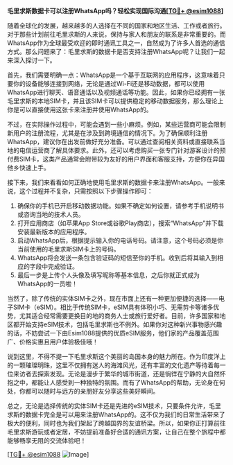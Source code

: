 **毛里求斯数据卡可以注册WhatsApp吗？轻松实现国际沟通[[TG💪+ @esim1088](https://t.me/s/esim1088)]**

随着全球化的发展，越来越多的人选择在不同的国家和地区生活、工作或者旅行。对于那些计划前往毛里求斯的人来说，保持与家人和朋友的联系是非常重要的。而WhatsApp作为全球最受欢迎的即时通讯工具之一，自然成为了许多人首选的通信方式。那么问题来了：毛里求斯的数据卡是否支持注册WhatsApp呢？让我们一起来深入探讨一下。

首先，我们需要明确一点：WhatsApp是一个基于互联网的应用程序，这意味着只要你的设备能够连接到网络，无论是通过Wi-Fi还是移动数据，都可以使用WhatsApp进行聊天、语音通话以及视频通话等功能。因此，如果你已经拥有一张毛里求斯的本地SIM卡，并且该SIM卡可以提供稳定的移动数据服务，那么理论上你是可以直接使用这张卡来注册并使用WhatsApp的。

不过，在实际操作过程中，可能会遇到一些小麻烦。例如，某些运营商可能会限制新用户的注册流程，尤其是在涉及到跨境通信的情况下。为了确保顺利注册WhatsApp，建议你在出发前做好充分准备。可以通过查阅相关资料或直接联系当地的电信运营商了解具体要求。此外，还可以考虑购买一张专门针对游客设计的预付费SIM卡，这类产品通常会附带较为友好的用户界面和客服支持，方便你在异国他乡快速上手。

接下来，我们来看看如何正确地使用毛里求斯的数据卡来注册WhatsApp。一般来说，这个过程并不复杂，只需按照以下步骤操作即可：

1. 确保你的手机已开启移动数据功能。如果不确定如何设置，请参考手机说明书或咨询当地的技术人员。
2. 打开应用商店（如苹果App Store或谷歌Play商店），搜索“WhatsApp”并下载安装最新版本的应用程序。
3. 启动WhatsApp后，根据提示输入你的电话号码。请注意，这个号码必须是你当前使用的毛里求斯SIM卡上的号码。
4. WhatsApp将会发送一条包含验证码的短信至你的手机。收到后将其输入到相应的字段中完成验证。
5. 最后一步是上传个人头像及填写昵称等基本信息，之后你就正式成为WhatsApp的一员啦！

当然了，除了传统的实体SIM卡之外，现在市面上还有一种更加便捷的选择——电子SIM卡（eSIM）。相比于传统SIM卡，eSIM具有体积小巧、无需剪卡等诸多优势，尤其适合经常需要更换目的地的商务人士或旅行爱好者。目前，许多国家和地区都开始支持eSIM技术，包括毛里求斯也不例外。如果你对这种新兴事物感兴趣的话，不妨尝试一下由Esim1088提供的优质eSIM服务，他们家的产品覆盖范围广、价格实惠且用户体验极佳哦！

说到这里，不得不提一下毛里求斯这个美丽的岛国本身的魅力所在。作为印度洋上的一颗璀璨明珠，这里不仅拥有迷人的海滩风光，还有丰富的文化遗产等待着每一位来访者去探索发现。无论是漫步于繁华的城市街道，还是徜徉在宁静的大自然怀抱之中，都能让人感受到一种独特的氛围。而有了WhatsApp的帮助，无论身在何处，你都可以随时与远方的亲朋好友分享这些美好瞬间。

总之，无论是选择传统的实体SIM卡还是先进的eSIM技术，只要条件允许，毛里求斯的数据卡完全是可以用来注册WhatsApp的。这不仅为我们的日常生活带来了极大的便利，同时也为我们架起了跨越国界的友谊桥梁。所以，如果你正打算前往毛里求斯游玩或者定居，不妨提前准备好合适的通讯方案，让自己在整个旅程中都能够畅享无阻的交流体验吧！

[[TG💪+ @esim1088](https://t.me/s/esim1088) ![Image](https://i.postimg.cc/4NQfJmqS/Snipaste-2025-05-13-00-14-12.png)]